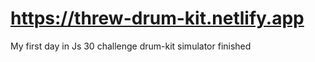  # https://threw-drum-kit.netlify.app
 My first day in Js 30 challenge
 drum-kit simulator finished 
